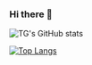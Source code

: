 ### Hi there 👋

<!--
**TG115/TG115** is a ✨ _special_ ✨ repository because its `README.md` (this file) appears on your GitHub profile.

Here are some ideas to get you started:

- 🔭 I’m currently working on ...
- 🌱 I’m currently learning ...
- 👯 I’m looking to collaborate on ...
- 🤔 I’m looking for help with ...
- 💬 Ask me about ...
- 📫 How to reach me: ...
- 😄 Pronouns: ...
- ⚡ Fun fact: ...
-->
![TG's GitHub stats](https://github-readme-stats.vercel.app/api?username=TG115&show_icons=true&theme=material-palenight)

[![Top Langs](https://github-readme-stats.vercel.app/api/top-langs/?username=TG115&layout=compact&theme=material-palenight&langs_count=5)](https://github.com/anuraghazra/github-readme-stats)
